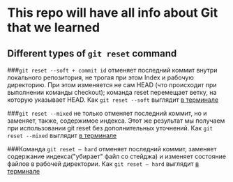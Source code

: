 # This repo will have all info about Git that we learned

## Different types of `git reset` command

###`git reset --soft + commit id` отменяет последний коммит внутри локального репозитория, не трогая при этом Index и рабочую директорию. При этом изменяется не сам HEAD (что происходит при выполнении команды checkout); команда reset перемещает ветку, на которую указывает HEAD.
Как `git reset --soft` выглядит [в терминале](https://drive.google.com/file/d/15CsJOAXFaqyFIgcgINwTlBaY8JqvsZtD/view?usp=share_link)


###`git reset --mixed` не только отменяет последний коммит, но и заменяет, также, содержимое индекса. Этот же результат мы получаем при использовании git reset без дополнительных уточнений.
Как `git reset --mixed` выглядит [в терминале](https://drive.google.com/file/d/13yrvoicuq-pPjTA-A9pmyX3L3yii2EI6/view?usp=share_link)


###Команда `git reset – hard` отменяет последний коммит, заменяет содержание индекса("убирает" файл со стейджа) и изменяет состояние файлов в рабочей директории.
Как `git reset – hard` выглядит [в терминале](https://drive.google.com/file/d/1f8Jq4gL_VZqBXu1YZSPOGyWJYxsQhA6N/view?usp=share_link)
